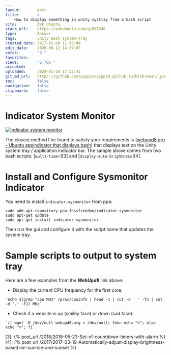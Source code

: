 ```yaml
---
layout:       post
title:        >
    How to display something in unity systray from a bash script
site:         Ask Ubuntu
stack_url:    https://askubuntu.com/q/881548
type:         Answer
tags:         unity bash system-tray
created_date: 2017-02-09 11:58:00
edit_date:    2020-06-12 14:37:07
votes:        "3 "
favorites:    
views:        "2,702 "
accepted:     
uploaded:     2024-01-28 17:32:41
git_md_url:   https://github.com/pippim/pippim.github.io/blob/main/_posts/2017/2017-02-09-How-to-display-something-in-unity-systray-from-a-bash-script.md
toc:          false
navigation:   false
clipboard:    false
---
```


# Indicator System Monitor

[![indicator system monitor][1]][1]

The closest method I've found to satisfy your requirements is ([webupd8.org - Ubuntu appindicator that displays bash][2]) that displays text on the Unity system tray / application indicator bar. The sample above comes from two bash scripts: [`multi-timer`][3] and [`display-auto-brightness`][4].

# Install and Configure Sysmonitor Indicator

You need to install `indicator-sysmonitor` from ppa:

``` 
sudo add-apt-repository ppa:fossfreedom/indicator-sysmonitor
sudo apt-get update
sudo apt-get install indicator-sysmonitor
```

Then run the gui and configure it with the script name that updates the system tray.

# Sample scripts to output to system tray

Here are a few examples from the ***WebUpd8*** link above:

- Display the current CPU frequency for the first core:

``` 
`echo $(grep "cpu MHz" /proc/cpuinfo | head -1 | cut -d ' ' -f3 | cut -d '.' -f1) MHz`
```

- Check if a website is up (smiley face) or down (sad face):

``` 
`if wget -O /dev/null webupd8.org > /dev/null; then echo "☺"; else echo "☹"; fi`
```


  [1]: https://i.stack.imgur.com/Zh8Wh.gif
  [2]: http://www.webupd8.org/2014/05/ubuntu-appindicator-that-displays-bash.html
  [3]: {% post_url /2018/2018-05-23-Set-of-countdown-timers-with-alarm %}
  [4]: {% post_url /2017/2017-03-19-Automatically-adjust-display-brightness-based-on-sunrise-and-sunset %}

